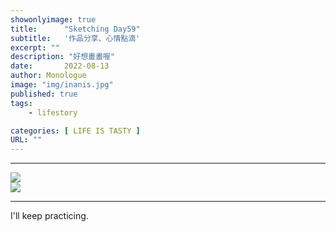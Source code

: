 ```yaml
---
showonlyimage: true
title:      "Sketching Day59"
subtitle:   '作品分享、心情點滴'
excerpt: ""
description: "好想畫畫喔"
date:       2022-08-13
author: Monologue    
image: "img/inanis.jpg"
published: true 
tags:
    - lifestory

categories: [ LIFE IS TASTY ]
URL: ""
---
```

***

  
![](/blog/sketch/d59-1.jpg)  
![](/blog/sketch/d59-2.jpg)  

***
I'll keep practicing.
<!--more-->
